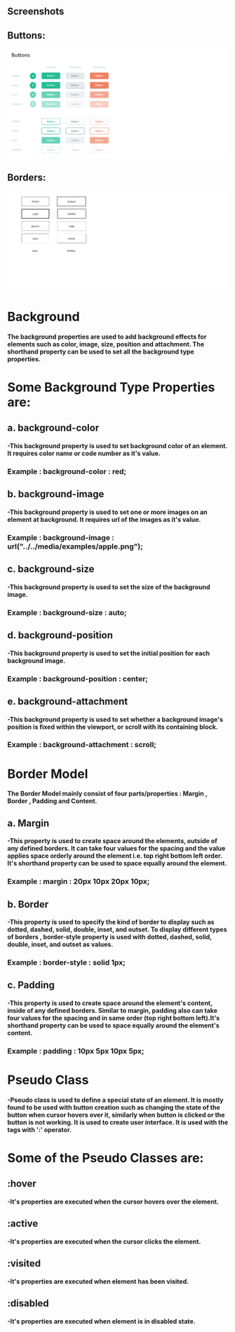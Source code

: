 ## Screenshots
## Buttons:
![App Screenshot](./Buttons.png)

## Borders:
![App Screenshot](./Borders.png)

# Background
#### The background properties are used to add background effects for elements such as color, image, size, position and attachment. The shorthand property can be used to set all the background type properties.

# Some Background Type Properties are:

## a. background-color  
#### -This background property is used to set background color of an element. It requires color name or code number as it's value.  
###  Example : background-color : red;
  
## b. background-image
####  -This background property is used to set one or more images on an element at background. It requires url of the images as it's value.
###  Example : background-image : url("../../media/examples/apple.png");

## c. background-size
####  -This background property is used to set the size of the background image.
###  Example : background-size : auto;

## d. background-position
####  -This background property is used to set the initial position for each background image.
###  Example : background-position : center;
            
## e. background-attachment
####  -This background property is used to set whether a background image's position is fixed within the viewport, or scroll with its containing block.
###  Example : background-attachment : scroll;

##  
##  

# Border Model
#### The Border Model mainly consist of four parts/properties : Margin , Border , Padding and Content.

## a. Margin
#### -This property is used to create space around the elements, outside of any defined borders. It can take four values for the spacing and the value applies space orderly around the element i.e. top right bottom left order. It's shorthand property can be used to space equally around the element.
### Example : margin : 20px 10px 20px 10px;

## b. Border
#### -This property is used to specify the kind of border to display such as dotted, dashed, solid, double, inset, and outset. To display different types of borders , border-style property is used with dotted, dashed, solid, double, inset, and outset as values.
### Example : border-style : solid 1px;

## c. Padding
#### -This property is used to create space around the element's content, inside of any defined borders. Similar to margin, padding also can take four values for the spacing and in same order (top right bottom left).It's shorthand property can be used to space equally around the element's content.
### Example : padding : 10px 5px 10px 5px;

##  
##  

# Pseudo Class
#### -Pseudo class is used to define a special state of an element. It is mostly found to be used with button creation such as changing the state of the button when cursor hovers over it, similarly when button is clicked or the button is not working. It is used to create user interface. It is used with the tags with ':' operator.

# Some of the Pseudo Classes are:

## :hover
#### -It's properties are executed when the cursor hovers over the element.

## :active
#### -It's properties are executed when the cursor clicks the element.

## :visited
#### -It's properties are executed when element has been visited.

## :disabled
#### -It's properties are executed when element is in disabled state.
